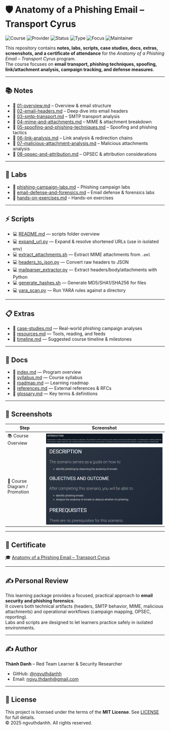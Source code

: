 # 🛡️ Anatomy of a Phishing Email – Transport Cyrus

![Course](https://img.shields.io/badge/Course-Anatomy%20of%20a%20Phishing%20Email-blue?style=flat-square&logo=maildotru) 
![Provider](https://img.shields.io/badge/Provider-CYRUS-critical?style=flat-square&logo=apache) 
![Status](https://img.shields.io/badge/Status-Completed-brightgreen?style=flat-square&logo=checkmarx) 
![Type](https://img.shields.io/badge/Type-Certificate-orange?style=flat-square&logo=readthedocs) 
![Focus](https://img.shields.io/badge/Focus-Email%20Security%20%26%20Phishing-informational?style=flat-square&logo=maildotru) 
![Maintainer](https://img.shields.io/badge/Maintainer-Thành%20Danh-blueviolet?style=flat-square&logo=github)

This repository contains **notes, labs, scripts, case studies, docs, extras, screenshots, and a certificate of attendance** for the *Anatomy of a Phishing Email – Transport Cyrus* program.  
The course focuses on **email transport, phishing techniques, spoofing, link/attachment analysis, campaign tracking, and defense measures**.

---

## 📚 Notes
- 📄 [01-overview.md](./notes/01-overview.md) – Overview & email structure  
- 📄 [02-email-headers.md](./notes/02-email-headers.md) – Deep dive into email headers  
- 📄 [03-smtp-transport.md](./notes/03-smtp-transport.md) – SMTP transport analysis  
- 📄 [04-mime-and-attachments.md](./notes/04-mime-and-attachments.md) – MIME & attachment breakdown  
- 📄 [05-spoofing-and-phishing-techniques.md](./notes/05-spoofing-and-phishing-techniques.md) – Spoofing and phishing tactics  
- 📄 [06-link-analysis.md](./notes/06-link-analysis.md) – Link analysis & redirection chains  
- 📄 [07-malicious-attachment-analysis.md](./notes/07-malicious-attachment-analysis.md) – Malicious attachments analysis  
- 📄 [08-opsec-and-attribution.md](./notes/08-opsec-and-attribution.md) – OPSEC & attribution considerations

---

## 🧪 Labs
- 🔧 [phishing-campaign-labs.md](./labs/phishing-campaign-labs.md) – Phishing campaign labs  
- 🔧 [email-defense-and-forensics.md](./labs/email-defense-and-forensics.md) – Email defense & forensics labs  
- 🔧 [hands-on-exercises.md](./labs/hands-on-exercises.md) – Hands-on exercises

---

## ⚡ Scripts
- 💻 [README.md](./scripts/README.md) — scripts folder overview  
- 💻 [expand_url.py](./scripts/expand_url.py) — Expand & resolve shortened URLs (use in isolated env)  
- 💻 [extract_attachments.sh](./scripts/extract_attachments.sh) — Extract MIME attachments from `.eml`  
- 💻 [headers_to_json.py](./scripts/headers_to_json.py) — Convert raw headers to JSON  
- 💻 [mailparser_extractor.py](./scripts/mailparser_extractor.py) — Extract headers/body/attachments with Python  
- 💻 [generate_hashes.sh](./scripts/generate_hashes.sh) — Generate MD5/SHA1/SHA256 for files  
- 💻 [yara_scan.py](./scripts/yara_scan.py) — Run YARA rules against a directory

---

## 📋 Extras
- 📑 [case-studies.md](./extras/case-studies.md) — Real-world phishing campaign analyses  
- 📑 [resources.md](./extras/resources.md) — Tools, reading, and feeds  
- 📑 [timeline.md](./extras/timeline.md) — Suggested course timeline & milestones

---

## 📖 Docs
- 📘 [index.md](./docs/index.md) — Program overview  
- 📘 [syllabus.md](./docs/syllabus.md) — Course syllabus  
- 📘 [roadmap.md](./docs/roadmap.md) — Learning roadmap  
- 📘 [references.md](./docs/references.md) — External references & RFCs  
- 📘 [glossary.md](./docs/glossary.md) — Key terms & definitions

---

## 📸 Screenshots

| Step | Screenshot |
|------|------------|
| 📚 Course Overview | ![](./screenshots/course-into.png) |
| 🧭 Course Diagram / Promotion | ![](./screenshots/course-des.png) |

---

## 📜 Certificate

🎓 [Anatomy of a Phishing Email – Transport Cyrus](./cert/ngvu.thdanh-Anatomy-of-a-phishing-email-Transport-Certificate-of-attendance-CYRUS.pdf)


---

## ✍️ Personal Review
This learning package provides a focused, practical approach to **email security and phishing forensics**.  
It covers both technical artifacts (headers, SMTP behavior, MIME, malicious attachments) and operational workflows (campaign mapping, OPSEC, reporting).  
Labs and scripts are designed to let learners practice safely in isolated environments.

---

## ✍️ Author
**Thành Danh** – Red Team Learner & Security Researcher

- GitHub: [@ngvuthdanhh](https://github.com/ngvuthdanhh)  
- Email: ngvu.thdanh@gmail.com

---

## 📄 License
This project is licensed under the terms of the **MIT License**. See [LICENSE](./LICENSE) for full details.  
© 2025 ngvuthdanhh. All rights reserved.
